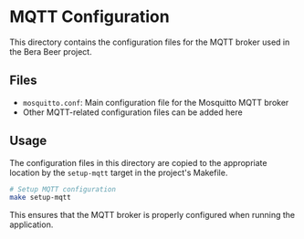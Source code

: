 # MQTT Configuration

This directory contains the configuration files for the MQTT broker used in the Bera Beer project.

## Files

- `mosquitto.conf`: Main configuration file for the Mosquitto MQTT broker
- Other MQTT-related configuration files can be added here

## Usage

The configuration files in this directory are copied to the appropriate location by the `setup-mqtt` target in the project's Makefile.

```bash
# Setup MQTT configuration
make setup-mqtt
```

This ensures that the MQTT broker is properly configured when running the application.
